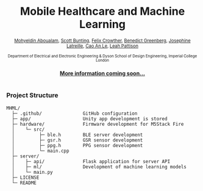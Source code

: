 <h1 align="center">
<!-- 	<img width="400" src=".github/cover.png" alt="cover"> -->
  <br>
  Mobile Healthcare and Machine Learning
</h1>

<p  align="center">
<sup>
  <a href="https://github.com/mohyaboualam">Mohyeldin Aboualam</a>, 
  <a href="https://github.com/Scott-Bunting">Scott Bunting</a>, 
  <a href="https://github.com/fc2115">Felix Crowther</a>, 
  <a href="https://github.com/nebbles">Benedict Greenberg</a>, 
  <a href="https://github.com/josephine-latreille">Josephine Latreille</a>, 
  <a href="https://github.com/caoanle13">Cao An Le</a>, 
  <a href="https://github.com/leahpattison">Leah Pattison</a>
</sup>
</p>

<p  align="center">
<sup><sup>
  Department of Electrical and Electronic Engineering & Dyson School of Design Engineering, Imperial College London
</sup></sup>
</p>

<h4 align="center">
  <a href="#">More information coming soon...</a>
  <br><br>
<!--   <img width="80" src="http://readthedocs.org/projects/de3-rob1-chess/badge/?version=latest" alt="Documentation Status"> -->
</h4>

<!-- 
<p align="center">
	<sub>Design Engineering, Imperial College London</sub>
</p>
<br>
<p align="center">
	<a href="https://vimeo.com/291377091" >
	<img width="600" src="vimeo.png" alt="Click to play"></a>
</h1>
<br>
-->

### Project Structure 

```
MHML/
  ├─ .github/               GitHub configuration
  ├─ app/                   Unity app development is stored
  ├─ hardware/              Firmware development for M5Stack Fire 
  │    └─ src/              
  │         ├─ ble.h        BLE server development
  │         ├─ gsr.h        GSR sensor development
  │         ├─ ppg.h        PPG sensor development
  │         └─ main.cpp     
  ├─ server/
  │    ├─ api/              Flask application for server API
  │    ├─ ml/               Development of machine learning models
  │    └─ main.py     
  ├─ LICENSE
  └─ README
```
